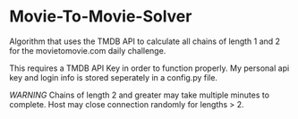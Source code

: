 # Movie-To-Movie-Solver
Algorithm that uses the TMDB API to calculate all chains of length 1 and 2 for the movietomovie.com daily challenge.

This requires a TMDB API Key in order to function properly. My personal api key and login info is stored seperately in a config.py file.

*WARNING* 
Chains of length 2 and greater may take multiple minutes to complete.
Host may close connection randomly for lengths > 2.  
